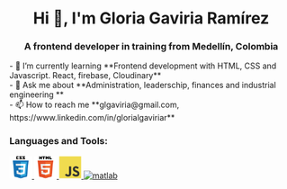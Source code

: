 <h1 align="center">Hi 👋, I'm Gloria Gaviria Ramírez</h1>
<h3 align="center">A frontend developer in training from Medellín, Colombia</h3>
- 🌱 I’m currently learning **Frontend development with HTML, CSS and Javascript. React, firebase, Cloudinary** <br>
- 💬 Ask me about **Administration, leaderschip, finances and industrial engineering **
</br>
- 📫 How to reach me **glgaviria@gmail.com, https://www.linkedin.com/in/glorialgaviriar**



<h3 align="left">Languages and Tools:</h3>
<p align="left"> <a href="https://www.w3schools.com/css/" target="_blank" rel="noreferrer"> <img src="https://raw.githubusercontent.com/devicons/devicon/master/icons/css3/css3-original-wordmark.svg" alt="css3" width="40" height="40"/> </a> <a href="https://www.w3.org/html/" target="_blank" rel="noreferrer"> <img src="https://raw.githubusercontent.com/devicons/devicon/master/icons/html5/html5-original-wordmark.svg" alt="html5" width="40" height="40"/> </a> <a href="https://developer.mozilla.org/en-US/docs/Web/JavaScript" target="_blank" rel="noreferrer"> <img src="https://raw.githubusercontent.com/devicons/devicon/master/icons/javascript/javascript-original.svg" alt="javascript" width="40" height="40"/> </a> <a href="https://www.mathworks.com/" target="_blank" rel="noreferrer"> <img src="https://upload.wikimedia.org/wikipedia/commons/2/21/Matlab_Logo.png" alt="matlab" width="40" height="40"/> </a> </p>

